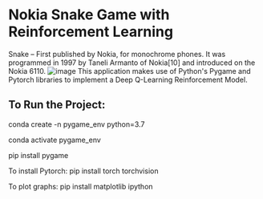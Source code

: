 # Nokia Snake Game with Reinforcement Learning
Snake – First published by Nokia, for monochrome phones. It was programmed in 1997 by Taneli Armanto of Nokia[10] and introduced on the Nokia 6110.
![image](https://user-images.githubusercontent.com/89472841/196009178-180e840e-9fd8-40ae-bb36-620bbfc0db94.png)
This application makes use of Python's Pygame and Pytorch libraries to implement a Deep Q-Learning Reinforcement Model.

## To Run the Project:
conda create -n pygame_env python=3.7

conda activate pygame_env

pip install pygame

To install Pytorch: 
pip install torch torchvision

To plot graphs:
pip install matplotlib ipython
